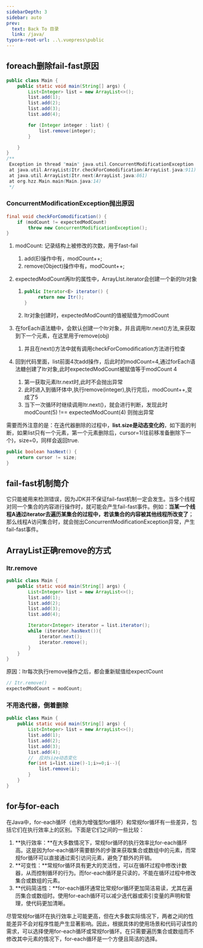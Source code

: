 ```yaml
---
sidebarDepth: 3
sidebar: auto
prev:
  text: Back To 目录
  link: /java/
typora-root-url: ..\.vuepress\public
---
```




## foreach删除fail-fast原因

```java
public class Main {
    public static void main(String[] args) {
        List<Integer> list = new ArrayList<>();
        list.add(1);
        list.add(2);
        list.add(3);
        list.add(4);

        for (Integer integer : list) {
            list.remove(integer);
        }

    }
}
/**
 Exception in thread "main" java.util.ConcurrentModificationException
 at java.util.ArrayList$Itr.checkForComodification(ArrayList.java:911)
 at java.util.ArrayList$Itr.next(ArrayList.java:861)
 at org.hzz.Main.main(Main.java:14)
 */
```

### ConcurrentModificationException抛出原因

```java
final void checkForComodification() {
    if (modCount != expectedModCount)
        throw new ConcurrentModificationException();
}
```

1. modCount:  记录结构上被修改的次数，用于fast-fail

   1. add(E)操作中有，modCount++;
   2. remove(Object)操作中有，modCount++;

2. expectedModCount再Itr的属性中，ArrayLIst.iterator会创建一个新的Itr对象

   1. ```java
      public Iterator<E> iterator() {
           return new Itr();
      }
      ```

   2. Itr对象创建时，expectedModCount的值被赋值为modCount

3. 在forEach语法糖中，会默认创建一个Itr对象，并且调用Itr.next()方法,来获取到下一个元素，在这里用于remove(obj)

   1. 并且在next()方法中就有调用checkForComodification方法进行检查

4. 回到代码里面，list前面4次add操作，后此时的modCount=4,通过forEach语法糖创建了Itr对象,此时expectedModCount被赋值等于modCount 4

   1. 第一获取元素Itr.next时,此时不会抛出异常
   2. 此时进入到循环体中,执行remove(integer),执行完后，modCount++,变成了5
   3. 当下一次循环时继续调用Itr.next()，就会进行判断，发现此时modCount(5) !== expectedModCount(4) 则抛出异常

需要而外注意的是：在迭代器删除的过程中，**list.size是动态变化的**，如下面的判断，如果list只有一个元素，第一个元素删除后，cursor=1(往前移准备删除下一个)，size=0，同样会返回true.

```java
public boolean hasNext() {
	return cursor != size;
}
```



## fail-fast机制简介

它只能被用来检测错误，因为JDK并不保证fail-fast机制一定会发生。当多个线程对同一个集合的内容进行操作时，就可能会产生fail-fast事件。例如：**当某一个线程A通过iterator去遍历某集合的过程中，若该集合的内容被其他线程所改变了**；那么线程A访问集合时，就会抛出ConcurrentModificationException异常，产生fail-fast事件。



## ArrayList正确remove的方式

### Itr.remove

```java
public class Main {
    public static void main(String[] args) {
        List<Integer> list = new ArrayList<>();
        list.add(1);
        list.add(2);
        list.add(3);
        list.add(4);

        Iterator<Integer> iterator = list.iterator();
        while (iterator.hasNext()){
            iterator.next();
            iterator.remove();
        }
    }
}
```

原因：Itr每次执行remove操作之后，都会重新赋值给expectCount

```java
// Itr.remove()
expectedModCount = modCount;
```

### 不用迭代器，倒着删除

```java
public class Main {
    public static void main(String[] args) {
        List<Integer> list = new ArrayList<>();
        list.add(1);
        list.add(2);
        list.add(3);
        list.add(4);
        //  应对size动态变化
        for(int i=list.size()-1;i>=0;i--){
            list.remove(i);
        }
    }
}
```



## for与for-each

在Java中，for-each循环（也称为增强型for循环）和常规for循环有一些差异，包括它们在执行效率上的区别。下面是它们之间的一些比较：

1. **执行效率：**在大多数情况下，常规for循环的执行效率比for-each循环高。这是因为for-each循环需要额外的步骤来获取集合或数组中的元素，而常规for循环可以直接通过索引访问元素，避免了额外的开销。
2. **可变性：**常规for循环具有更大的灵活性，可以在循环过程中修改计数器，从而控制循环的行为。而for-each循环是只读的，不能在循环过程中修改集合或数组的元素。
3. **代码简洁性：**for-each循环通常比常规for循环更加简洁易读，尤其在遍历集合或数组时。使用for-each循环可以减少迭代器或索引变量的声明和管理，使代码更加清晰。

尽管常规for循环在执行效率上可能更高，但在大多数实际情况下，两者之间的性能差异不会对程序性能产生显著影响。因此，根据具体的使用场景和代码可读性的需求，可以选择使用for-each循环或常规for循环。在只需要遍历集合或数组而不修改其中元素的情况下，for-each循环是一个方便且简洁的选择。
